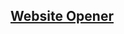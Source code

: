 ## [Website Opener](https://68cdd388-c575-4f20-aa3a-0aba46661681-00-3k06xkugaodqq.picard.replit.dev/)

